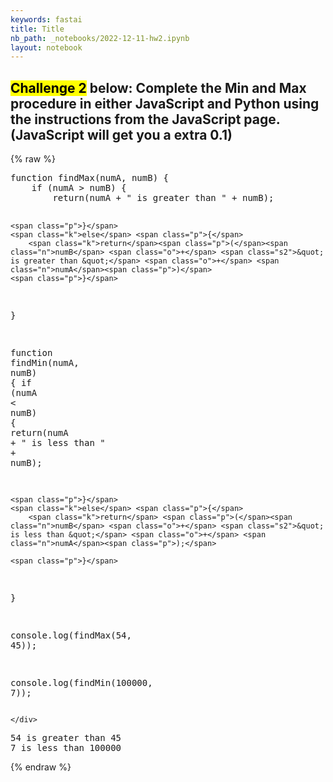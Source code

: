 ```yaml
---
keywords: fastai
title: Title
nb_path: _notebooks/2022-12-11-hw2.ipynb
layout: notebook
---
```


<!--
#################################################
### THIS FILE WAS AUTOGENERATED! DO NOT EDIT! ###
#################################################
# file to edit: _notebooks/2022-12-11-hw2.ipynb
-->

<div class="container" id="notebook-container">
        
<div class="cell border-box-sizing text_cell rendered"><div class="inner_cell">
<div class="text_cell_render border-box-sizing rendered_html">
<h2 id="Challenge-2-below:-Complete-the-Min-and-Max-procedure-in-either-JavaScript-and-Python-using-the-instructions-from-the-JavaScript-page.-(JavaScript-will-get-you-a-extra-0.1)"><mark>Challenge 2</mark> below: Complete the Min and Max procedure in either JavaScript and Python using the instructions from the JavaScript page. (JavaScript will get you a extra 0.1)<a class="anchor-link" href="#Challenge-2-below:-Complete-the-Min-and-Max-procedure-in-either-JavaScript-and-Python-using-the-instructions-from-the-JavaScript-page.-(JavaScript-will-get-you-a-extra-0.1)"> </a></h2>
</div>
</div>
</div>
    {% raw %}
    
<div class="cell border-box-sizing code_cell rendered">
<div class="input">

<div class="inner_cell">
    <div class="input_area">
<div class=" highlight hl-ipython3"><pre><span></span><span class="n">function</span> <span class="n">findMax</span><span class="p">(</span><span class="n">numA</span><span class="p">,</span> <span class="n">numB</span><span class="p">)</span> <span class="p">{</span>
    <span class="k">if</span> <span class="p">(</span><span class="n">numA</span> <span class="o">&gt;</span> <span class="n">numB</span><span class="p">)</span> <span class="p">{</span>
        <span class="k">return</span><span class="p">(</span><span class="n">numA</span> <span class="o">+</span> <span class="s2">&quot; is greater than &quot;</span> <span class="o">+</span> <span class="n">numB</span><span class="p">);</span>

    <span class="p">}</span>
    <span class="k">else</span> <span class="p">{</span>
        <span class="k">return</span><span class="p">(</span><span class="n">numB</span> <span class="o">+</span> <span class="s2">&quot; is greater than &quot;</span> <span class="o">+</span> <span class="n">numA</span><span class="p">)</span>
    <span class="p">}</span>
<span class="p">}</span>

<span class="n">function</span> <span class="n">findMin</span><span class="p">(</span><span class="n">numA</span><span class="p">,</span> <span class="n">numB</span><span class="p">)</span> <span class="p">{</span>
    <span class="k">if</span> <span class="p">(</span><span class="n">numA</span> <span class="o">&lt;</span> <span class="n">numB</span><span class="p">)</span> <span class="p">{</span>
        <span class="k">return</span><span class="p">(</span><span class="n">numA</span> <span class="o">+</span> <span class="s2">&quot; is less than &quot;</span> <span class="o">+</span> <span class="n">numB</span><span class="p">);</span>
        
    <span class="p">}</span>
    <span class="k">else</span> <span class="p">{</span>
        <span class="k">return</span> <span class="p">(</span><span class="n">numB</span> <span class="o">+</span> <span class="s2">&quot; is less than &quot;</span> <span class="o">+</span> <span class="n">numA</span><span class="p">);</span>
    
    <span class="p">}</span>
<span class="p">}</span>

<span class="n">console</span><span class="o">.</span><span class="n">log</span><span class="p">(</span><span class="n">findMax</span><span class="p">(</span><span class="mi">54</span><span class="p">,</span> <span class="mi">45</span><span class="p">));</span>

<span class="n">console</span><span class="o">.</span><span class="n">log</span><span class="p">(</span><span class="n">findMin</span><span class="p">(</span><span class="mi">100000</span><span class="p">,</span> <span class="mi">7</span><span class="p">));</span>
</pre></div>

    </div>
</div>
</div>

<div class="output_wrapper">
<div class="output">

<div class="output_area">

<div class="output_subarea output_stream output_stdout output_text">
<pre>54 is greater than 45
7 is less than 100000
</pre>
</div>
</div>

</div>
</div>

</div>
    {% endraw %}

</div>
 

